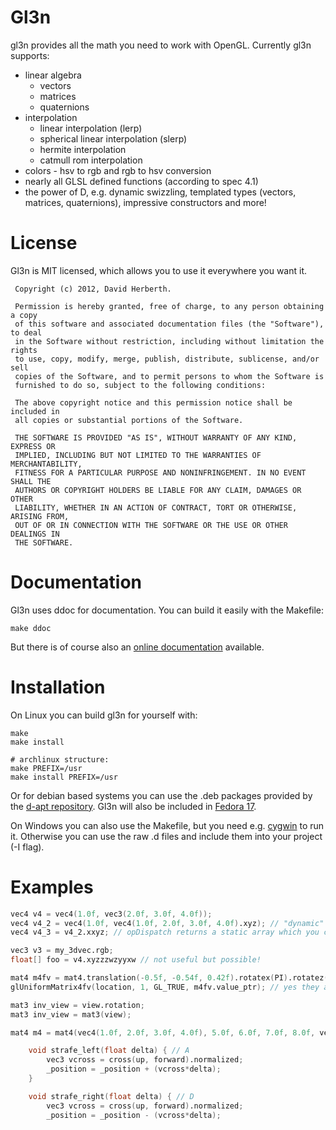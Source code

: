 Gl3n
====

gl3n provides all the math you need to work with OpenGL. Currently gl3n supports:

* linear algebra
  * vectors
  * matrices
  * quaternions
* interpolation
  * linear interpolation (lerp)
  * spherical linear interpolation (slerp)
  * hermite interpolation
  * catmull rom interpolation
* colors - hsv to rgb and rgb to hsv conversion
* nearly all GLSL defined functions (according to spec 4.1)
* the power of D, e.g. dynamic swizzling, templated types (vectors, matrices, quaternions), impressive constructors and more!

License
=======

Gl3n is MIT licensed, which allows you to use it everywhere you want it.

     Copyright (c) 2012, David Herberth.

     Permission is hereby granted, free of charge, to any person obtaining a copy
     of this software and associated documentation files (the "Software"), to deal
     in the Software without restriction, including without limitation the rights
     to use, copy, modify, merge, publish, distribute, sublicense, and/or sell
     copies of the Software, and to permit persons to whom the Software is
     furnished to do so, subject to the following conditions:

     The above copyright notice and this permission notice shall be included in
     all copies or substantial portions of the Software.

     THE SOFTWARE IS PROVIDED "AS IS", WITHOUT WARRANTY OF ANY KIND, EXPRESS OR
     IMPLIED, INCLUDING BUT NOT LIMITED TO THE WARRANTIES OF MERCHANTABILITY,
     FITNESS FOR A PARTICULAR PURPOSE AND NONINFRINGEMENT. IN NO EVENT SHALL THE
     AUTHORS OR COPYRIGHT HOLDERS BE LIABLE FOR ANY CLAIM, DAMAGES OR OTHER
     LIABILITY, WHETHER IN AN ACTION OF CONTRACT, TORT OR OTHERWISE, ARISING FROM,
     OUT OF OR IN CONNECTION WITH THE SOFTWARE OR THE USE OR OTHER DEALINGS IN
     THE SOFTWARE.

Documentation
=============

Gl3n uses ddoc for documentation. You can build it easily with the Makefile:

    make ddoc

But there is of course also an [online documentation](http://dav1dde.github.com/gl3n/) available.

Installation
============

On Linux you can build gl3n for yourself with:

    make
    make install

    # archlinux structure:
    make PREFIX=/usr
    make install PREFIX=/usr

Or for debian based systems you can use the .deb packages provided by the
[d-apt repository](http://code.google.com/p/d-apt/wiki/APT_Repository). Gl3n will also
be included in [Fedora 17](http://fedoraproject.org/wiki/Features/F17_D2_programming).


On Windows you can also use the Makefile, but you need e.g. [cygwin](http://www.cygwin.com/) to run it.
Otherwise you can use the raw .d files and include them into your project (-I flag).    


Examples
========

```D
vec4 v4 = vec4(1.0f, vec3(2.0f, 3.0f, 4.0f));
vec4 v4_2 = vec4(1.0f, vec4(1.0f, 2.0f, 3.0f, 4.0f).xyz); // "dynamic" swizzling with opDispatch
vec4 v4_3 = v4_2.xxyz; // opDispatch returns a static array which you can pass directly to the ctor of a vector!

vec3 v3 = my_3dvec.rgb;
float[] foo = v4.xyzzzwzyyxw // not useful but possible!

mat4 m4fv = mat4.translation(-0.5f, -0.54f, 0.42f).rotatex(PI).rotatez(PI/2);
glUniformMatrix4fv(location, 1, GL_TRUE, m4fv.value_ptr); // yes they are row major!

mat3 inv_view = view.rotation;
mat3 inv_view = mat3(view);

mat4 m4 = mat4(vec4(1.0f, 2.0f, 3.0f, 4.0f), 5.0f, 6.0f, 7.0f, 8.0f, vec4(...) ...); 
```

```D
    void strafe_left(float delta) { // A
        vec3 vcross = cross(up, forward).normalized;
        _position = _position + (vcross*delta);
    }

    void strafe_right(float delta) { // D
        vec3 vcross = cross(up, forward).normalized;
        _position = _position - (vcross*delta);
```